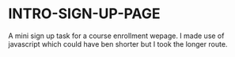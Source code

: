 # INTRO-SIGN-UP-PAGE

A mini sign up task for a course enrollment wepage. I made use of javascript which could have ben shorter but I took the longer route. 
